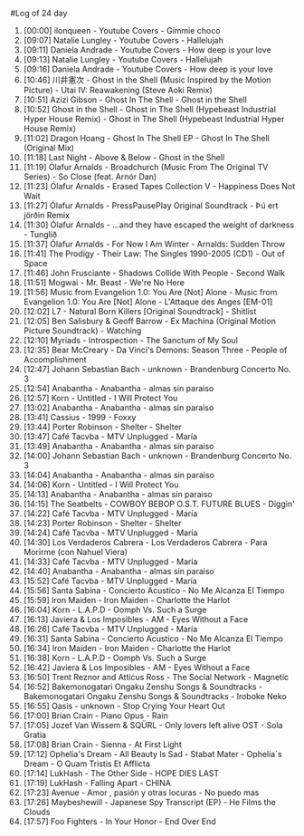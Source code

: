 #Log of 24 day

1. [00:00] ilonqueen - Youtube Covers - Gimmie choco
1. [09:07] Natalie Lungley - Youtube Covers - Hallelujah
1. [09:11] Daniela Andrade - Youtube Covers - How deep is your love
1. [09:13] Natalie Lungley - Youtube Covers - Hallelujah
1. [09:16] Daniela Andrade - Youtube Covers - How deep is your love
1. [10:46] 川井憲次 - Ghost in the Shell (Music Inspired by the Motion Picture) - Utai IV: Reawakening (Steve Aoki Remix)
1. [10:51] Azizi Gibson - Ghost In The Shell - Ghost in the Shell
1. [10:52] Ghost in the Shell - Ghost in The Shell (Hypebeast Industrial Hyper House Remix) - Ghost in The Shell (Hypebeast Industrial Hyper House Remix)
1. [11:02] Dragon Hoang - Ghost In The Shell EP - Ghost In The Shell (Original Mix)
1. [11:18] Last Night - Above & Below - Ghost in the Shell
1. [11:19] Ólafur Arnalds - Broadchurch (Music From The Original TV Series) - So Close (feat. Arnór Dan)
1. [11:23] Ólafur Arnalds - Erased Tapes Collection V - Happiness Does Not Wait
1. [11:27] Ólafur Arnalds - PressPausePlay Original Soundtrack - Þú ert jörðin Remix
1. [11:30] Ólafur Arnalds - ...and they have escaped the weight of darkness - Tunglið
1. [11:37] Ólafur Arnalds - For Now I Am Winter - Arnalds: Sudden Throw
1. [11:41] The Prodigy - Their Law: The Singles 1990-2005 (CD1) - Out of Space
1. [11:46] John Frusciante - Shadows Collide With People - Second Walk
1. [11:51] Mogwai - Mr. Beast - We're No Here
1. [11:56] Music from Evangelion 1.0: You Are [Not] Alone - Music from Evangelion 1.0: You Are [Not] Alone - L'Attaque des Anges [EM-01]
1. [12:02] L7 - Natural Born Killers [Original Soundtrack] - Shitlist
1. [12:05] Ben Salisbury & Geoff Barrow - Ex Machina (Original Motion Picture Soundtrack) - Watching
1. [12:10] Myriads - Introspection - The Sanctum of My Soul
1. [12:35] Bear McCreary - Da Vinci's Demons: Season Three - People of Accomplishment
1. [12:47] Johann Sebastian Bach - unknown - Brandenburg Concerto No. 3
1. [12:54] Anabantha - Anabantha - almas sin paraiso
1. [12:57] Korn - Untitled - I Will Protect You
1. [13:02] Anabantha - Anabantha - almas sin paraiso
1. [13:41] Cassius - 1999 - Foxxy
1. [13:44] Porter Robinson - Shelter - Shelter
1. [13:47] Café Tacvba - MTV Unplugged - María
1. [13:49] Anabantha - Anabantha - almas sin paraiso
1. [14:00] Johann Sebastian Bach - unknown - Brandenburg Concerto No. 3
1. [14:04] Anabantha - Anabantha - almas sin paraiso
1. [14:06] Korn - Untitled - I Will Protect You
1. [14:13] Anabantha - Anabantha - almas sin paraiso
1. [14:15] The Seatbelts - COWBOY BEBOP O.S.T. FUTURE BLUES - Diggin'
1. [14:22] Café Tacvba - MTV Unplugged - María
1. [14:23] Porter Robinson - Shelter - Shelter
1. [14:24] Café Tacvba - MTV Unplugged - María
1. [14:30] Los Verdaderos Cabrera - Los Verdaderos Cabrera - Para Morirme (con Nahuel Viera)
1. [14:33] Café Tacvba - MTV Unplugged - María
1. [14:40] Anabantha - Anabantha - almas sin paraiso
1. [15:52] Café Tacvba - MTV Unplugged - María
1. [15:56] Santa Sabina - Concierto Acustico - No Me Alcanza El Tiempo
1. [15:59] Iron Maiden - Iron Maiden - Charlotte the Harlot
1. [16:04] Korn - L.A.P.D - Oomph Vs. Such a Surge
1. [16:13] Javiera & Los Imposibles - AM - Eyes Without a Face
1. [16:26] Café Tacvba - MTV Unplugged - María
1. [16:31] Santa Sabina - Concierto Acustico - No Me Alcanza El Tiempo
1. [16:34] Iron Maiden - Iron Maiden - Charlotte the Harlot
1. [16:38] Korn - L.A.P.D - Oomph Vs. Such a Surge
1. [16:42] Javiera & Los Imposibles - AM - Eyes Without a Face
1. [16:50] Trent Reznor and Atticus Ross - The Social Network - Magnetic
1. [16:52] Bakemonogatari Ongaku Zenshu Songs & Soundtracks - Bakemonogatari Ongaku Zenshu Songs & Soundtracks - Iroboke Neko
1. [16:55] Oasis - unknown - Stop Crying Your Heart Out
1. [17:00] Brian Crain - Piano Opus - Rain
1. [17:05] Jozef Van Wissem & SQÜRL - Only lovers left alive OST - Sola Gratia
1. [17:08] Brian Crain - Sienna - At First Light
1. [17:12] Ophelia's Dream - All Beauty Is Sad - Stabat Mater - Ophelia´s Dream - O Quam Tristis Et Afflicta
1. [17:14] LukHash - The Other Side - HOPE DIES LAST
1. [17:19] LukHash - Falling Apart - CHINA
1. [17:23] Avenue - Amor , pasión y otras locuras - No puedo mas
1. [17:26] Maybeshewill - Japanese Spy Transcript (EP) - He Films the Clouds
1. [17:57] Foo Fighters - In Your Honor - End Over End
